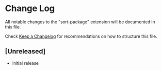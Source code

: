 # Change Log

All notable changes to the "sort-package" extension will be documented in this file.

Check [Keep a Changelog](http://keepachangelog.com/) for recommendations on how to structure this file.

## [Unreleased]

- Initial release